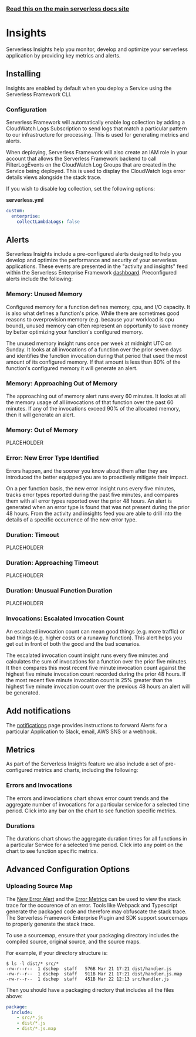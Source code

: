 <!--
title: Serverless Dashboard - Insights
menuText: Insights
layout: Doc
-->

<!-- DOCS-SITE-LINK:START automatically generated  -->

### [Read this on the main serverless docs site](https://www.serverless.com/framework/docs/dashboard/insights/)

<!-- DOCS-SITE-LINK:END -->

# Insights

Serverless Insights help you monitor, develop and optimize your serverless application by providing key metrics and alerts.

## Installing

Insights are enabled by default when you deploy a Service using the Serverless Framework CLI.

### Configuration

Serverless Framework will automatically enable log collection by adding a CloudWatch Logs Subscription to send logs that match a particular pattern to our infrastructure for processing. This is used for generating metrics and alerts.

When deploying, Serverless Framework will also create an IAM role in your account that allows the Serverless Framework backend to call FilterLogEvents on the CloudWatch Log Groups that are created in the Service being deployed. This is used to display the CloudWatch logs error details views alongside the stack trace.

If you wish to disable log collection, set the following options:

**serverless.yml**
```yaml
custom:
  enterprise:
    collectLambdaLogs: false
```

## Alerts

Serverless Insights include a pre-configured alerts designed to help you develop and optimize the performance and security of your serverless applications. These events are presented in the "activity and insights" feed within the Serverless Enterprise Framework [dashboard](https://dashboard.serverless.com/).  Preconfigured alerts include the following:

### Memory: Unused Memory

Configured memory for a function defines memory, cpu, and I/O capacity. It is also what defines a function's price.  While there are sometimes good reasons to overprovision memory (e.g. because your workload is cpu bound), unused memory can often represent an opportunity to save money by better optimizing your function's configured memory.

The unused memory insight runs once per week at midnight UTC on Sunday.  It looks at all invocations of a function over the prior seven days and identifies the function invocation during that period that used the most amount of its configured memory.  If that amount is less than 80% of the function's configured memory it will generate an alert.

### Memory: Approaching Out of Memory

The approaching out of memory alert runs every 60 minutes. It looks at all the memory usage of all invocations of that function over the past 60 minutes. If any of the invocations exceed 90% of the allocated memory, then it will generate an alert.

### Memory: Out of Memory

PLACEHOLDER

### Error: New Error Type Identified

Errors happen, and the sooner you know about them after they are introduced the better equipped you are to proactively mitigate their impact.  

On a per function basis, the new error insight runs every five minutes, tracks error types reported during the past five minutes, and compares them with all error types reported over the prior 48 hours.  An alert is generated when an error type is found that was not present during the prior 48 hours.  From the activity and insights feed you are able to drill into the details of a specific occurrence of the new error type.

### Duration: Timeout

PLACEHOLDER

### Duration: Approaching Timeout

PLACEHOLDER

### Duration: Unusual Function Duration

PLACEHOLDER

### Invocations: Escalated Invocation Count

An escalated invocation count can mean good things (e.g. more traffic) or bad things (e.g. higher costs or a runaway function).  This alert helps you get out in front of both the good and the bad scenarios.

The escalated invocation count insight runs every five minutes and calculates the sum of invocations for a function over the prior five minutes. It then compares this most recent five minute invocation count against the highest five minute invocation count recorded during the prior 48 hours. If the most recent five minute invocation count is 25% greater than the highest five minute invocation count over the previous 48 hours an alert will be generated.

## Add notifications

The [notifications](./notifications.md) page provides instructions to forward Alerts for a particular Application to Slack, email, AWS SNS or a webhook.

## Metrics

As part of the Serverless Insights feature we also include a set of pre-configured metrics and charts, including the following:

### Errors and Invocations

The errors and invociations chart shows error count trends and the aggregate number of invocations for a particular service for a selected time period.  Click into any bar on the chart to see function specific metrics.  

### Durations

The durations chart shows the aggregate duration times for all functions in a particular Service for a selected time period.  Click into any point on the chart to see function specific metrics.

## Advanced Configuration Options

### Uploading Source Map

The [New Error Alert](#new-error) and the [Error Metrics](#errors) can be used to view the stack trace for the occurence of an error. Tools like Webpack and Typescript generate the packaged code and therefore may obfuscate the stack trace. The Serverless Framework Enterprise Plugin and SDK support sourcemaps to properly generate the stack trace.

To use a sourcemap, ensure that your packaging directory includes the compiled source, original source, and the source maps.

For example, if your directory structure is:

```
$ ls -l dist/* src/*
-rw-r--r--  1 dschep  staff   576B Mar 21 17:21 dist/handler.js
-rw-r--r--  1 dschep  staff   911B Mar 21 17:21 dist/handler.js.map
-rw-r--r--  1 dschep  staff   451B Mar 22 12:13 src/handler.js
```

Then you should have a packaging directory that includes all the files above:

```yaml
package:
  include:
    - src/*.js
    - dist/*.js
    - dist/*.js.map
```

